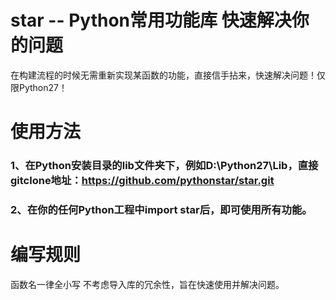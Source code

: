 # star -- Python常用功能库 快速解决你的问题
在构建流程的时候无需重新实现某函数的功能，直接信手拈来，快速解决问题！仅限Python27！

# 使用方法
### 1、在Python安装目录的lib文件夹下，例如D:\Python27\Lib，直接gitclone地址：https://github.com/pythonstar/star.git
### 2、在你的任何Python工程中import star后，即可使用所有功能。

# 编写规则
函数名一律全小写
不考虑导入库的冗余性，旨在快速使用并解决问题。
